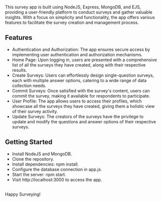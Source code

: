 <p>This survey app is built using NodeJS, Express, MongoDB, and EJS, providing a user-friendly platform to conduct surveys and gather valuable insights. With a focus on simplicity and functionality, the app offers various features to facilitate the survey creation and management process.
</p>
<h2>Features</h2>
<ul>
<li>Authentication and Authorization: The app ensures secure access by implementing user authentication and authorization mechanisms.</li>
<li>Home Page: Upon logging in, users are presented with a comprehensive list of all the surveys they have created, along with their respective results.</li>
<li>Create Surveys: Users can effortlessly design single-question surveys, each with multiple answer options, catering to a wide range of data collection needs.</li>
<li>Commit Surveys: Once satisfied with the survey's content, users can commit the survey, making it available for respondents to participate.</li>
<li>User Profile: The app allows users to access their profiles, which showcase all the surveys they have created, giving them a holistic view of their survey activity.</li>
<li>Update Surveys: The creators of the surveys have the privilege to update and modify the questions and answer options of their respective surveys.</li>
</ul>
<h2>Getting Started</h2>
<ul>
<li>Install NodeJS and MongoDB.</li>
<li>Clone the repository.</li>
<li>Install dependencies: npm install.</li>
<li>Configure the database connection in app.js.</li>
<li>Start the server: npm start.</li>
<li>Visit http://localhost:3000 to access the app.</li>
</ul>
<br>
Happy Surveying!
